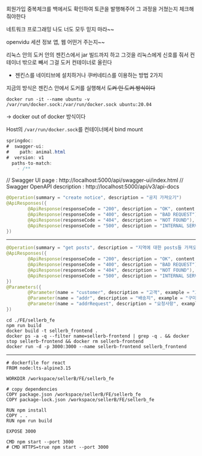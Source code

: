 회원가입 중복체크를 백에서도 확인하여 토큰을 발행해주어 그 과정을 거쳤는지 체크해줘야한다

네트워크 프로그래밍 나도 너도 모두 믿지 마라~~

openvidu 세션 정보 앱, 웹 어떤거 주는지~~

리눅스 안의 도커 안의 젠킨스에서 jar 빌드까지 하고 그것을 리눅스에게 신호를 줘서 컨테이너 밖으로 빼서 그걸 도커 컨테이너로 올린다

- 젠킨스를 네이티브에 설치하거나 쿠버네티스를 이용하는 방법 2가지

지금의 방식은 젠킨스 안에서 도커를 실행해서 ~~도커 인 도커 방식이다~~

```shell
docker run -it --name ubuntu -v /var/run/docker.sock:/var/run/docker.sock ubuntu:20.04
```

-> docker out of docker 방식이다

Host의 `/var/run/docker.sock`를 컨테이너에서 bind mount

```java
springdoc:
#  swagger-ui:
#    path: animal.html
#  version: v1
  paths-to-match:
    - /**
```

   // Swagger UI page : http://localhost:5000/api/swagger-ui/index.html
    // Swagger OpenAPI description : http://localhost:5000/api/v3/api-docs

```java
@Operation(summary = "create notice", description = "공지 가져오기")
@ApiResponses({
        @ApiResponse(responseCode = "200", description = "OK", content = @Content(schema = @Schema(implementation = NoticeDto.class))),
        @ApiResponse(responseCode = "400", description = "BAD REQUEST"),
        @ApiResponse(responseCode = "404", description = "NOT FOUND"),
        @ApiResponse(responseCode = "500", description = "INTERNAL SERVER ERROR")
})
```

---------------------------

```java
@Operation(summary = "get posts", description = "지역에 대한 posts들 가져오기")
@ApiResponses({
        @ApiResponse(responseCode = "200", description = "OK", content = @Content(schema = @Schema(implementation = AddressDto.class))),
        @ApiResponse(responseCode = "400", description = "BAD REQUEST"),
        @ApiResponse(responseCode = "404", description = "NOT FOUND"),
        @ApiResponse(responseCode = "500", description = "INTERNAL SERVER ERROR")
})
@Parameters({
        @Parameter(name = "customer", description = "고객", example = "고객 엔티티인데 이건 param이 아니지 않나"),
        @Parameter(name = "addr", description = "배송지", example = "구미 진평동"),
        @Parameter(name = "addrRequest", description = "요청사항", example = "문 앞에 놓고 가주세요")
})
```

```shell
cd ./FE/sellerb_fe
npm run build
docker build -t sellerb_frontend .
docker ps -a -q --filter name=sellerb-frontend | grep -q . && docker stop sellerb-frontend && docker rm sellerb-frontend
docker run -d -p 3000:3000 --name sellerb-frontend sellerb_frontend
```

-------------

```shell
# dockerfile for react
FROM node:lts-alpine3.15

WORKDIR /workspace/sellerB/FE/sellerb_fe

# copy dependencies
COPY package.json /workspace/sellerB/FE/sellerb_fe
COPY package-lock.json /workspace/sellerB/FE/sellerb_fe

RUN npm install
COPY . .
RUN npm run build

EXPOSE 3000

CMD npm start --port 3000
# CMD HTTPS=true npm start --port 3000
```
